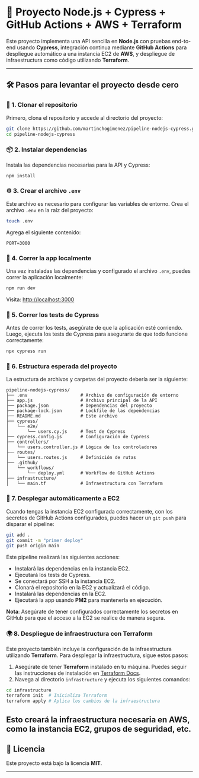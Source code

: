 
# 🚀 Proyecto Node.js + Cypress + GitHub Actions + AWS + Terraform

Este proyecto implementa una API sencilla en **Node.js** con pruebas end-to-end usando **Cypress**, integración continua mediante **GitHub Actions** para despliegue automático a una instancia EC2 de **AWS**, y despliegue de infraestructura como código utilizando **Terraform**.

---

## 🛠️ Pasos para levantar el proyecto desde cero

### 🔁 1. Clonar el repositorio

Primero, clona el repositorio y accede al directorio del proyecto:

```bash
git clone https://github.com/martinchogimenez/pipeline-nodejs-cypress.git
cd pipeline-nodejs-cypress
```

### 📦 2. Instalar dependencias

Instala las dependencias necesarias para la API y Cypress:

```bash
npm install
```

### ⚙️ 3. Crear el archivo `.env`

Este archivo es necesario para configurar las variables de entorno. Crea el archivo `.env` en la raíz del proyecto:

```bash
touch .env
```

Agrega el siguiente contenido:

```env
PORT=3000
```

### 🚀 4. Correr la app localmente

Una vez instaladas las dependencias y configurado el archivo `.env`, puedes correr la aplicación localmente:

```bash
npm run dev
```

Visita: [http://localhost:3000](http://localhost:3000)

### 🧪 5. Correr los tests de Cypress

Antes de correr los tests, asegúrate de que la aplicación esté corriendo. Luego, ejecuta los tests de Cypress para asegurarte de que todo funcione correctamente:

```bash
npx cypress run
```

### 🧼 6. Estructura esperada del proyecto

La estructura de archivos y carpetas del proyecto debería ser la siguiente:

```
pipeline-nodejs-cypress/
├── .env                    # Archivo de configuración de entorno
├── app.js                  # Archivo principal de la API
├── package.json            # Dependencias del proyecto
├── package-lock.json       # Lockfile de las dependencias
├── README.md               # Este archivo
├── cypress/
│   └── e2e/
│       └── users.cy.js     # Test de Cypress
├── cypress.config.js       # Configuración de Cypress
├── controllers/
│   └── users.controller.js # Lógica de los controladores
├── routes/
│   └── users.routes.js     # Definición de rutas
├── .github/
│   └── workflows/
│       └── deploy.yml      # Workflow de GitHub Actions
├── infrastructure/
│   └── main.tf             # Infraestructura con Terraform
```

### 🤖 7. Desplegar automáticamente a EC2

Cuando tengas la instancia EC2 configurada correctamente, con los secretos de GitHub Actions configurados, puedes hacer un `git push` para disparar el pipeline:

```bash
git add .
git commit -m "primer deploy"
git push origin main
```

Este pipeline realizará las siguientes acciones:

- Instalará las dependencias en la instancia EC2.
- Ejecutará los tests de Cypress.
- Se conectará por SSH a la instancia EC2.
- Clonará el repositorio en la EC2 y actualizará el código.
- Instalará las dependencias en la EC2.
- Ejecutará la app usando **PM2** para mantenerla en ejecución.

**Nota**: Asegúrate de tener configurados correctamente los secretos en GitHub para que el acceso a la EC2 se realice de manera segura.

### 🌍 8. Despliegue de infraestructura con Terraform

Este proyecto también incluye la configuración de la infraestructura utilizando **Terraform**. Para desplegar la infraestructura, sigue estos pasos:

1. Asegúrate de tener **Terraform** instalado en tu máquina. Puedes seguir las instrucciones de instalación en [Terraform Docs](https://www.terraform.io/downloads.html).
2. Navega al directorio `infrastructure` y ejecuta los siguientes comandos:

```bash
cd infrastructure
terraform init  # Inicializa Terraform
terraform apply # Aplica los cambios de la infraestructura
```

Esto creará la infraestructura necesaria en AWS, como la instancia EC2, grupos de seguridad, etc.
---

## 📄 Licencia

Este proyecto está bajo la licencia **MIT**. 

---